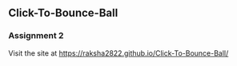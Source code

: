 ## Click-To-Bounce-Ball
### Assignment 2 
Visit the site at https://raksha2822.github.io/Click-To-Bounce-Ball/
